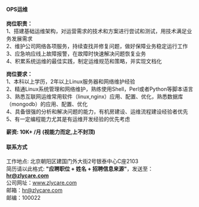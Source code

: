 #### OPS运维

**岗位职责：**    
1、搭建基础运维架构，对运营需求的技术和方案进行尝试和测试，用技术满足业务发展需求    
2、维护公司网络各项服务，持续查找并修复问题，做好保障业务稳定运行工作    
3、应急响应线上故障报警，在故障时快速解决问题恢复业务      
4、积累系统运维的最佳实践，制定运维规范和策略，并实现文档化    

**岗位要求：**    
1、本科以上学历，2年以上Linux服务器和网络维护经验    
2、精通Linux系统管理和网络维护，熟练使用Shell，Perl或者Python等脚本语言     
3、熟悉互联网运维常用软件（linux,nginx）应用、配置、优化，熟悉数据库（mongodb）的应用、配置、优化    
4、具备很强的分析和解决问题的能力，有机房建设、运维流程建设经验者优先    
5、有一定编程能力尤其是有运维开发经验的优先考虑    

**薪资:  10K+ /月 (视能力而定,上不封顶)**  

#### 联系方式
工作地点: 北京朝阳区建国门外大街2号银泰中心C座2103    
简历请以此格式: **"应聘职位 + 姓名 + 招聘信息来源"**，发送至：**hr@zlycare.com**    
公司网址：www.zlycare.com    
邮箱：hr@zlycare.com    
邮编：100022 
